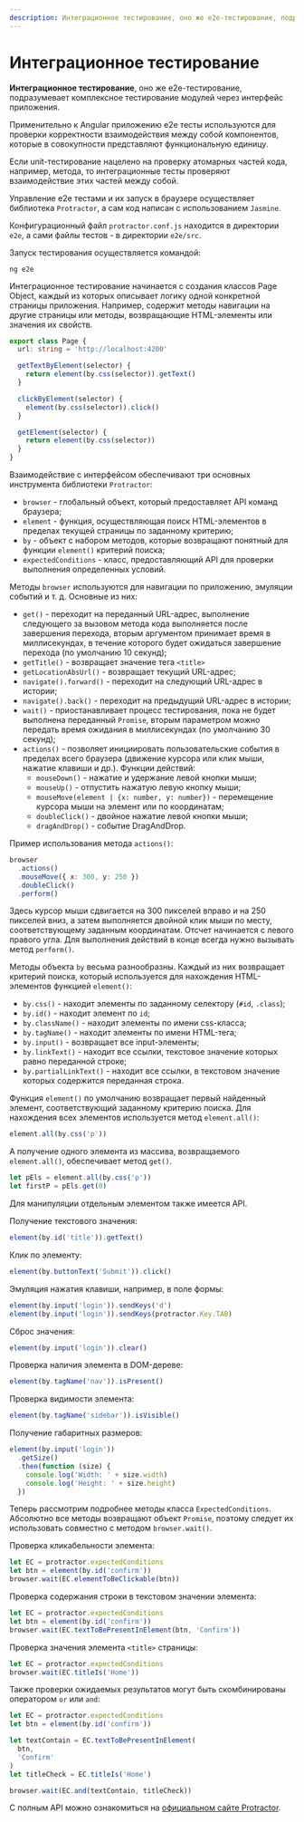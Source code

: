 ```yaml
---
description: Интеграционное тестирование, оно же e2e-тестирование, подразумевает комплексное тестирование модулей через интерфейс приложения
---
```


# Интеграционное тестирование

**Интеграционное тестирование**, оно же e2e-тестирование, подразумевает комплексное тестирование модулей через интерфейс приложения.

Применительно к Angular приложению e2e тесты используются для проверки корректности взаимодействия между собой компонентов, которые в совокупности представляют функциональную единицу.

Если unit-тестирование нацелено на проверку атомарных частей кода, например, метода, то интеграционные тесты проверяют взаимодействие этих частей между собой.

Управление e2e тестами и их запуск в браузере осуществляет библиотека `Protractor`, а сам код написан с использованием `Jasmine`.

Конфигурационный файл `protractor.conf.js` находится в директории `e2e`, а сами файлы тестов - в директории `e2e/src`.

Запуск тестирования осуществляется командой:

```
ng e2e
```

Интеграционное тестирование начинается с создания классов Page Object, каждый из которых описывает логику одной конкретной страницы приложения. Например, содержит методы навигации на другие страницы или методы, возвращающие HTML-элементы или значения их свойств.

```ts
export class Page {
  url: string = 'http://localhost:4200'

  getTextByElement(selector) {
    return element(by.css(selector)).getText()
  }

  clickByElement(selector) {
    element(by.css(selector)).click()
  }

  getElement(selector) {
    return element(by.css(selector))
  }
}
```

Взаимодействие с интерфейсом обеспечивают три основных инструмента библиотеки `Protractor`:

- `browser` - глобальный объект, который предоставляет API команд браузера;
- `element` - функция, осуществляющая поиск HTML-элементов в пределах текущей страницы по заданному критерию;
- `by` - объект с набором методов, которые возвращают понятный для функции `element()` критерий поиска;
- `expectedConditions` - класс, предоставляющий API для проверки выполнения определенных условий.

Методы `browser` используются для навигации по приложению, эмуляции событий и т. д. Основные из них:

- `get()` - переходит на переданный URL-адрес, выполнение следующего за вызовом метода кода выполняется после завершения перехода, вторым аргументом принимает время в миллисекундах, в течение которого будет ожидаться завершение перехода (по умолчанию 10 секунд);
- `getTitle()` - возвращает значение тега `<title>`
- `getLocationAbsUrl()` - возвращает текущий URL-адрес;
- `navigate().forward()` - переходит на следующий URL-адрес в истории;
- `navigate().back()` - переходит на предыдущий URL-адрес в истории;
- `wait()` - приостанавливает процесс тестирования, пока не будет выполнена переданный `Promise`, вторым параметром можно передать время ожидания в миллисекундах (по умолчанию 30 секунд);
- `actions()` - позволяет инициировать пользовательские события в пределах всего браузера (движение курсора или клик мыши, нажатие клавиши и др.). Функции действий:
  - `mouseDown()` - нажатие и удержание левой кнопки мыши;
  - `mouseUp()` - отпустить нажатую левую кнопку мыши;
  - `mouseMove(element | {x: number, y: number})` - перемещение курсора мыши на элемент или по координатам;
  - `doubleClick()` - двойное нажатие левой кнопки мыши;
  - `dragAndDrop()` - событие DragAndDrop.

Пример использования метода `actions()`:

```ts
browser
  .actions()
  .mouseMove({ x: 300, y: 250 })
  .doubleClick()
  .perform()
```

Здесь курсор мыши сдвигается на 300 пикселей вправо и на 250 пикселей вниз, а затем выполняется двойной клик мыши по месту, соответствующему заданным координатам. Отсчет начинается с левого правого угла. Для выполнения действий в конце всегда нужно вызывать метод `perform()`.

Методы объекта `by` весьма разнообразны. Каждый из них возвращает критерий поиска, который используется для нахождения HTML-элементов функцией `element()`:

- `by.css()` - находит элементы по заданному селектору (`#id`, `.class`);
- `by.id()` - находит элемент по `id`;
- `by.className()` - находит элементы по имени css-класса;
- `by.tagName()` - находит элементы по имени HTML-тега;
- `by.input()` - возвращает все input-элементы;
- `by.linkText()` - находит все ссылки, текстовое значение которых равно переданной строке;
- `by.partialLinkText()` - находит все ссылки, в текстовом значение которых содержится переданная строка.

Функция `element()` по умолчанию возвращает первый найденный элемент, соответствующий заданному критерию поиска. Для нахождения всех элементов используется метод `element.all()`:

```ts
element.all(by.css('p'))
```

А получение одного элемента из массива, возвращаемого `element.all()`, обеспечивает метод `get()`.

```ts
let pEls = element.all(by.css('p'))
let firstP = pEls.get(0)
```

Для манипуляции отдельным элементом также имеется API.

Получение текстового значения:

```ts
element(by.id('title')).getText()
```

Клик по элементу:

```ts
element(by.buttonText('Submit')).click()
```

Эмуляция нажатия клавиши, например, в поле формы:

```ts
element(by.input('login')).sendKeys('d')
element(by.input('login')).sendKeys(protractor.Key.TAB)
```

Сброс значения:

```ts
element(by.input('login')).clear()
```

Проверка наличия элемента в DOM-дереве:

```ts
element(by.tagName('nav')).isPresent()
```

Проверка видимости элемента:

```ts
element(by.tagName('sidebar')).isVisible()
```

Получение габаритных размеров:

```ts
element(by.input('login'))
  .getSize()
  .then(function (size) {
    console.log('Width: ' + size.width)
    console.log('Height: ' + size.height)
  })
```

Теперь рассмотрим подробнее методы класса `ExpectedConditions`. Абсолютно все методы возвращают объект `Promise`, поэтому следует их использовать совместно с методом `browser.wait()`.

Проверка кликабельности элемента:

```ts
let EC = protractor.expectedConditions
let btn = element(by.id('confirm'))
browser.wait(EC.elementToBeClickable(btn))
```

Проверка содержания строки в текстовом значении элемента:

```ts
let EC = protractor.expectedConditions
let btn = element(by.id('confirm'))
browser.wait(EC.textToBePresentInElement(btn, 'Confirm'))
```

Проверка значения элемента `<title>` страницы:

```ts
let EC = protractor.expectedConditions
browser.wait(EC.titleIs('Home'))
```

Также проверки ожидаемых результатов могут быть скомбинированы оператором `or` или `and`:

```ts
let EC = protractor.expectedConditions
let btn = element(by.id('confirm'))

let textContain = EC.textToBePresentInElement(
  btn,
  'Confirm'
)
let titleCheck = EC.titleIs('Home')

browser.wait(EC.and(textContain, titleCheck))
```

С полным API можно ознакомиться на [официальном сайте Protractor](https://www.protractortest.org/).
